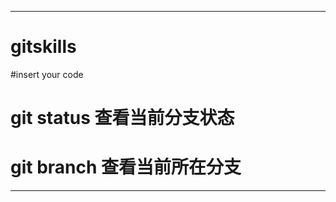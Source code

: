 **************************************************************
# gitskills
#insert your code
# git status 查看当前分支状态
# git branch 查看当前所在分支
**************************************************************
